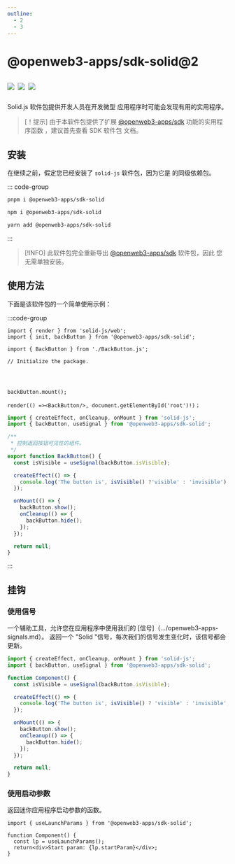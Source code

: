 ```yaml
---
outline:
  - 2
  - 3
---
```


# @openweb3-apps/sdk-solid@2

<p style="display: inline-flex; gap: 8px">
  <a href="https://npmjs.com/package/@openweb3-apps/sdk-solid">
    <img src="https://img.shields.io/npm/v/@openweb3-apps/sdk-solid?logo=npm"/>
  </a>
  <img src="https://img.shields.io/bundlephobia/minzip/@openweb3-apps/sdk-solid"/>
  <a href="https://github.com/openweb3-io/miniapps/tree/master/packages/sdk-solid">
    <img src="https://img.shields.io/badge/source-black?logo=github"/>
  </a>
</p>

Solid.js 软件包提供开发人员在开发微型
应用程序时可能会发现有用的实用程序。

> [！提示]
> 由于本软件包提供了扩展 [@openweb3-apps/sdk](../openweb3-apps-sdk/2-x.md) 功能的实用程序函数
> ，建议首先查看 SDK 软件包
> 文档。

## 安装

在继续之前，假定您已经安装了 `solid-js` 软件包，因为它是
的同级依赖包。

::: code-group

```bash [pnpm]
pnpm i @openweb3-apps/sdk-solid
```

```bash [npm]
npm i @openweb3-apps/sdk-solid
```

```bash [yarn]
yarn add @openweb3-apps/sdk-solid
```

:::

> [!INFO]
> 此软件包完全重新导出 [@openweb3-apps/sdk](../openweb3-apps-sdk/2-x) 软件包，因此
> 您无需单独安装。

## 使用方法

下面是该软件包的一个简单使用示例：

:::code-group

```tsx [index.tsx]
import { render } from 'solid-js/web';
import { init, backButton } from '@openweb3-apps/sdk-solid';

import { BackButton } from './BackButton.js';

// Initialize the package.


 

backButton.mount();

render(() =><BackButton/>, document.getElementById('root')!)；
```

```ts [BackButton.ts]
import { createEffect, onCleanup, onMount } from 'solid-js';
import { backButton, useSignal } from '@openweb3-apps/sdk-solid';

/**
 * 控制返回按钮可见性的组件。
 */
export function BackButton() {
  const isVisible = useSignal(backButton.isVisible);

  createEffect(() => {
    console.log('The button is', isVisible() ?'visible' : 'invisible');
  });

  onMount(() => {
    backButton.show();
    onCleanup(() => {
      backButton.hide();
    });
  });

  return null;
}
```

:::

## 挂钩

### 使用信号

一个辅助工具，允许您在应用程序中使用我们的 [信号]（.../openweb3-apps-signals.md）。
返回一个 "Solid "信号，每次我们的信号发生变化时，该信号都会更新。

```ts
import { createEffect, onCleanup, onMount } from 'solid-js';
import { backButton, useSignal } from '@openweb3-apps/sdk-solid';

function Component() {
  const isVisible = useSignal(backButton.isVisible);

  createEffect(() => {
    console.log('The button is', isVisible() ? 'visible' : 'invisible'; }; onMount(() => { backButton.show(); onCleanup(() => { backButton.show().'visible' : 'invisible');
  });

  onMount(() => {
    backButton.show();
    onCleanup(() => {
      backButton.hide();
    });
  });

  return null;
}
```

### 使用启动参数

返回迷你应用程序启动参数的函数。

```tsx
import { useLaunchParams } from '@openweb3-apps/sdk-solid';

function Component() {
  const lp = useLaunchParams();
  return<div>Start param: {lp.startParam}</div>;
}
```
